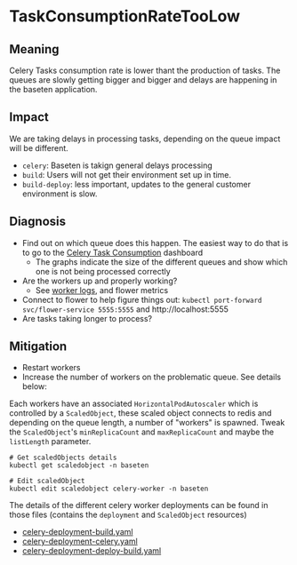# TaskConsumptionRateTooLow

## Meaning

Celery Tasks consumption rate is lower thant the production of tasks. The queues are slowly getting bigger and bigger and delays are happening in the baseten application.


## Impact

We are taking delays in processing tasks, depending on the queue impact will be different.
- `celery`: Baseten is takign general delays processing
- `build`: Users will not get their environment set up in time.
- `build-deploy`: less important, updates to the general customer environment is slow.

## Diagnosis

- Find out on which queue does this happen. The easiest way to do that is to go to the [Celery Task Consumption](https://grafana.baseten.co/d/IBNH278nk111/celery-task-consumption?orgId=1) dashboard
    - The graphs indicate the size of the different queues and show which one is not being processed correctly
- Are the workers up and properly working?
    - See [worker logs](https://grafana.baseten.co/d/sadlil-loki-apps-dashboard/logs-loki-internal?orgId=1&var-app=celery-worker&var-container=celery-worker), and flower metrics
- Connect to flower to help figure things out:
    `kubectl port-forward svc/flower-service 5555:5555` and http://localhost:5555
- Are tasks taking longer to process?

## Mitigation

- Restart workers
- Increase the number of workers on the problematic queue. See details below:

Each workers have an associated `HorizontalPodAutoscaler` which is controlled by a `ScaledObject`,
these scaled object connects to redis and depending on the queue length, a number of "workers" is spawned. Tweak the `ScaledObject`'s `minReplicaCount` and `maxReplicaCount` and maybe the `listLength` parameter.

```
# Get scaledObjects details
kubectl get scaledobject -n baseten

# Edit scaledObject
kubectl edit scaledobject celery-worker -n baseten
```

The details of the different celery worker deployments can be found in those files (contains the `deployment` and `ScaledObject` resources)
- [celery-deployment-build.yaml](https://github.com/basetenlabs/baseten/blob/master/helm/baseten/templates/baseten-app/celery-deployment-build.yaml)
- [celery-deployment-celery.yaml](https://github.com/basetenlabs/baseten/blob/master/helm/baseten/templates/baseten-app/celery-deployment-celery.yaml)
- [celery-deployment-deploy-build.yaml](https://github.com/basetenlabs/baseten/blob/master/helm/baseten/templates/baseten-app/celery-deployment-deploy-build.yaml)
